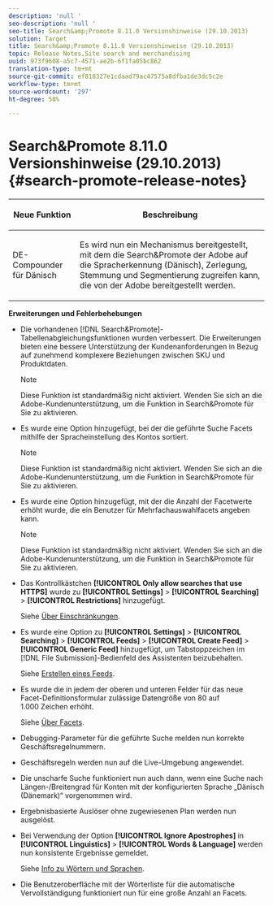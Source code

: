 ```yaml
---
description: 'null '
seo-description: 'null '
seo-title: Search&amp;Promote 8.11.0 Versionshinweise (29.10.2013)
solution: Target
title: Search&amp;Promote 8.11.0 Versionshinweise (29.10.2013)
topic: Release Notes,Site search and merchandising
uuid: 973f9608-a5c7-4571-ae2b-6f1fa05bc862
translation-type: tm+mt
source-git-commit: ef818327e1cdaad79ac47575a8dfba1de3dc5c2e
workflow-type: tm+mt
source-wordcount: '297'
ht-degree: 58%

---
```



# Search&amp;Promote 8.11.0 Versionshinweise (29.10.2013){#search-promote-release-notes}

<table> 
 <thead> 
  <tr> 
   <th colname="col1" class="entry"> <p>Neue Funktion </p> </th> 
   <th colname="col2" class="entry"> <p>Beschreibung </p> </th> 
  </tr> 
 </thead>
 <tbody> 
  <tr> 
   <td colname="col1"> <p> DE-Compounder für Dänisch </p> </td> 
   <td colname="col2"> <p> Es wird nun ein Mechanismus bereitgestellt, mit dem die Search&amp;Promote <span class="keyword"> der Adobe</span> auf die Spracherkennung (Dänisch), Zerlegung, Stemmung und Segmentierung zugreifen kann, die von der Adobe bereitgestellt werden. </p> </td> 
  </tr> 
 </tbody> 
</table>

**Erweiterungen und Fehlerbehebungen**

* Die vorhandenen [!DNL Search&Promote]-Tabellenabgleichungsfunktionen wurden verbessert. Die Erweiterungen bieten eine bessere Unterstützung der Kundenanforderungen in Bezug auf zunehmend komplexere Beziehungen zwischen SKU und Produktdaten.

   >[!NOTE]
   >
   >Diese Funktion ist standardmäßig nicht aktiviert. Wenden Sie sich an die Adobe-Kundenunterstützung, um die Funktion in Search&amp;Promote für Sie zu aktivieren.

* Es wurde eine Option hinzugefügt, bei der die geführte Suche Facets mithilfe der Spracheinstellung des Kontos sortiert.

   >[!NOTE]
   Diese Funktion ist standardmäßig nicht aktiviert. Wenden Sie sich an die Adobe-Kundenunterstützung, um die Funktion in Search&amp;Promote für Sie zu aktivieren.

* Es wurde eine Option hinzugefügt, mit der die Anzahl der Facetwerte erhöht wurde, die ein Benutzer für Mehrfachauswahlfacets angeben kann.

   >[!NOTE]
   Diese Funktion ist standardmäßig nicht aktiviert. Wenden Sie sich an die Adobe-Kundenunterstützung, um die Funktion in Search&amp;Promote für Sie zu aktivieren.

* Das Kontrollkästchen **[!UICONTROL Only allow searches that use HTTPS]** wurde zu **[!UICONTROL Settings]** > **[!UICONTROL Searching]** > **[!UICONTROL Restrictions]** hinzugefügt.

   Siehe [Über Einschränkungen](../c-about-settings-menu/c-about-searching-menu.md#concept_B5B527E04EBF4E9AB5956EEF881DDBF1).

* Es wurde eine Option zu **[!UICONTROL Settings]** > **[!UICONTROL Searching]** > **[!UICONTROL Feeds]** > **[!UICONTROL Create Feed]** > **[!UICONTROL Generic Feed]** hinzugefügt, um Tabstoppzeichen im [!DNL File Submission]-Bedienfeld des Assistenten beizubehalten.

   Siehe [Erstellen eines Feeds](../c-about-settings-menu/c-about-searching-menu.md#task_63179C1FC359497483CD6CE13FD1C250).

* Es wurde die in jedem der oberen und unteren Felder für das neue Facet-Definitionsformular zulässige Datengröße von 80 auf 1.000 Zeichen erhöht.

   Siehe [Über Facets](../c-about-design-menu/c-about-facets.md#concept_FA912B3B41EE493DB2F492D188457FF5).

* Debugging-Parameter für die geführte Suche melden nun korrekte Geschäftsregelnummern.
* Geschäftsregeln werden nun auf die Live-Umgebung angewendet.
* Die unscharfe Suche funktioniert nun auch dann, wenn eine Suche nach Längen-/Breitengrad für Konten mit der konfigurierten Sprache „Dänisch (Dänemark)“ vorgenommen wird.
* Ergebnisbasierte Auslöser ohne zugewiesenen Plan werden nun ausgelöst.
* Bei Verwendung der Option **[!UICONTROL Ignore Apostrophes]** in **[!UICONTROL Linguistics]** > **[!UICONTROL Words & Language]** werden nun konsistente Ergebnisse gemeldet.

   Siehe [Info zu Wörtern und Sprachen](../c-about-linguistics-menu/c-about-words-and-language.md#concept_CEB4B9576F3C4E2EB87B352EEC738D79).

* Die Benutzeroberfläche mit der Wörterliste für die automatische Vervollständigung funktioniert nun für eine große Anzahl an Facets.

